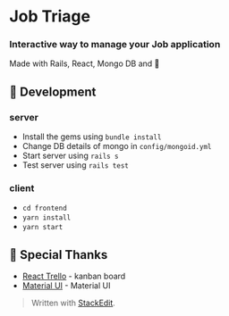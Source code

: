 
# Job Triage 
### Interactive way to manage your Job application
Made with Rails, React, Mongo DB and :purple_heart:

## :rocket: Development

### server

 - Install the gems using `bundle install`
 - Change DB details of mongo in `config/mongoid.yml`
 - Start server using `rails s`
 - Test server using `rails test`

### client

 - `cd frontend`
 - `yarn install`
 - `yarn start`

## :pray: Special Thanks

 - [React Trello](https://github.com/rcdexta/react-trello) - kanban board
 - [Material UI](https://github.com/mui-org/material-ui) - Material UI
 

> Written with [StackEdit](https://stackedit.io/).
